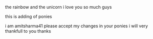 the rainbow and the unicorn
i love you so much guys

this is adding of ponies

i am amitsharma41 please accept my changes in your ponies
i will very thankfull to you
thanks

